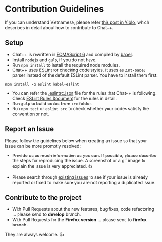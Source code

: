 # Contribution Guidelines
If you can understand Vietnamese, please refer [this post in Viblo](https://viblo.asia/thangtd90/posts/157G5noZvAje),
which describes in detail about how to contribute to Chat++.

## Setup
- Chat++ is rewritten in [ECMAScript 6](http://www.ecma-international.org/publications/standards/Ecma-262.htm)
and compiled by [babel](https://babeljs.io/).
- Install `nodejs` and `gulp`, if you do not have.
- Run `npm install` to install the required node modules.
- Chat++ uses [ESLint](http://eslint.org/) for checking code styles. It uses `eslint-babel` parser instead of the default ESLint parser.
You have to install them first.
```
npm install -g eslint babel-eslint
```
- You can refer the [.eslintrc.json](./.eslintrc.json) file for the rules that Chat++ is following. Check [ESLint Rules Document](http://eslint.org/docs/rules/)
for the rules in detail.
- Run `gulp` to build codes from `src` folder.
- Run `npm test` or `eslint src` to check whether your codes satisfy the convention or not.

## Report an Issue

Please follow the guidelines below when creating an issue so that your issue can be more promptly resolved:

* Provide us as much information as you can. If possible, please describe the steps for reproducing the issue. A screenshot or a gif image to explain the issue is very appreciated. :+1:

* Please search through [existing issues](../../issues/) to see if your issue is already reported or fixed to make sure you are not reporting a duplicated issue.

## Contribute to the project
- With Pull Requests about the new features, bug fixes, code refactoring ... please send to **develop** branch.
- With Pull Requests for the **Firefox version** ... please send to **firefox** branch.

They are always welcome. :+1:


